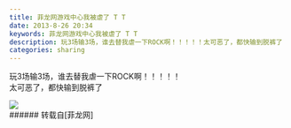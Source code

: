 ```yaml
---
title: 菲龙网游戏中心我被虐了 T T
date: 2013-8-26 20:34
keywords: 菲龙网游戏中心我被虐了 T T
description: 玩3场输3场，谁去替我虐一下ROCK啊！！！！！太可恶了，都快输到脱裤了
categories: sharing
---
```

<td class="t_f" id="postmessage_39338">

玩3场输3场，谁去替我虐一下ROCK啊！！！！！<br/>
太可恶了，都快输到脱裤了<br/>

<img aid="16437" data-cf-modified-27bf492aa38880bbeff58c84-="" file="data/attachment/forum/201308/26/203349cbfjea08b8zeb055.jpg.thumb.jpg" id="aimg_16437" inpost="1" onclick="" onmouseover="" src="http://www.flw.ph/data/attachment/forum/201308/26/203349cbfjea08b8zeb055.jpg" style="cursor:pointer" zoomfile="data/attachment/forum/201308/26/203349cbfjea08b8zeb055.jpg"/>


<br/>
</td>
###### 转载自[菲龙网]